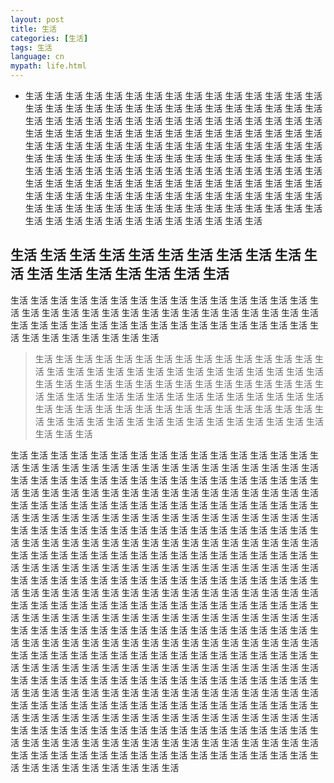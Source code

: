 ```yaml
---
layout: post
title: 生活
categories: [生活]
tags: 生活
language: cn
mypath: life.html
---
```

- 生活 生活 生活 生活 生活 生活 生活 生活 生活 生活 生活 生活 生活 生活 生活 生活 生活 生活 生活 生活 生活 生活 生活 生活 生活 生活 生活 生活 生活 生活 生活 生活 生活 生活 生活 生活 
生活 生活 生活 生活 生活 生活 生活 生活 生活 生活 生活 生活 生活 生活 生活 生活 生活 生活 
生活 生活 生活 生活 生活 生活 生活 生活 生活 生活 生活 生活 生活 生活 生活 生活 生活 生活 
生活 生活 生活 生活 生活 生活 生活 生活 生活 生活 生活 生活 生活 生活 生活 生活 生活 生活 
生活 生活 生活 生活 生活 生活 生活 生活 生活 生活 生活 生活 生活 生活 生活 生活 生活 生活 
生活 生活 生活 生活 生活 生活 生活 生活 生活 生活 生活 生活 生活 生活 生活 生活 生活 生活 
生活 生活 生活 生活 生活 生活 生活 生活 生活 生活 生活 生活 生活 生活 生活 生活 生活 生活 
生活 生活 生活 生活 生活 生活 生活 生活 生活 生活 生活 生活 生活 生活 生活 生活 生活 生活 
## 生活 生活 生活 生活 生活 生活 生活 生活 生活 生活 生活 生活 生活 生活 生活 生活 生活 生活 
生活 生活 生活 生活 生活 生活 生活 生活 生活 生活 生活 生活 生活 生活 生活 生活 生活 生活 生活 生活 生活 生活 生活 生活 生活 生活 生活 生活 生活 生活 生活 生活 生活 生活 生活 生活 
生活 生活 生活 生活 生活 生活 生活 生活 生活 生活 生活 生活 生活 生活 生活 生活 生活 生活 
> 生活 生活 生活 生活 生活 生活 生活 生活 生活 生活 生活 生活 生活 生活 生活 生活 生活 生活 
生活 生活 生活 生活 生活 生活 生活 生活 生活 生活 生活 生活 生活 生活 生活 生活 生活 生活 
生活 生活 生活 生活 生活 生活 生活 生活 生活 生活 生活 生活 生活 生活 生活 生活 生活 生活 
生活 生活 生活 生活 生活 生活 生活 生活 生活 生活 生活 生活 生活 生活 生活 生活 生活 生活 
生活 生活 生活 生活 生活 生活 生活 生活 生活 生活 生活 生活 生活 生活 生活 生活 生活 生活 

生活 生活 生活 生活 生活 生活 生活 生活 生活 生活 生活 生活 生活 生活 生活 生活 生活 生活 
生活 生活 生活 生活 生活 生活 生活 生活 生活 生活 生活 生活 生活 生活 生活 生活 生活 生活 
生活 生活 生活 生活 生活 生活 生活 生活 生活 生活 生活 生活 生活 生活 生活 生活 生活 生活 生活 生活 生活 生活 生活 生活 生活 生活 生活 生活 生活 生活 生活 生活 生活 生活 生活 生活 
生活 生活 生活 生活 生活 生活 生活 生活 生活 生活 生活 生活 生活 生活 生活 生活 生活 生活 
生活 生活 生活 生活 生活 生活 生活 生活 生活 生活 生活 生活 生活 生活 生活 生活 生活 生活 
生活 生活 生活 生活 生活 生活 生活 生活 生活 生活 生活 生活 生活 生活 生活 生活 生活 生活 
生活 生活 生活 生活 生活 生活 生活 生活 生活 生活 生活 生活 生活 生活 生活 生活 生活 生活 
生活 生活 生活 生活 生活 生活 生活 生活 生活 生活 生活 生活 生活 生活 生活 生活 生活 生活 
生活 生活 生活 生活 生活 生活 生活 生活 生活 生活 生活 生活 生活 生活 生活 生活 生活 生活 
生活 生活 生活 生活 生活 生活 生活 生活 生活 生活 生活 生活 生活 生活 生活 生活 生活 生活 
生活 生活 生活 生活 生活 生活 生活 生活 生活 生活 生活 生活 生活 生活 生活 生活 生活 生活 
生活 生活 生活 生活 生活 生活 生活 生活 生活 生活 生活 生活 生活 生活 生活 生活 生活 生活 生活 生活 生活 生活 生活 生活 生活 生活 生活 生活 生活 生活 生活 生活 生活 生活 生活 生活 
生活 生活 生活 生活 生活 生活 生活 生活 生活 生活 生活 生活 生活 生活 生活 生活 生活 生活 
生活 生活 生活 生活 生活 生活 生活 生活 生活 生活 生活 生活 生活 生活 生活 生活 生活 生活 
生活 生活 生活 生活 生活 生活 生活 生活 生活 生活 生活 生活 生活 生活 生活 生活 生活 生活 
生活 生活 生活 生活 生活 生活 生活 生活 生活 生活 生活 生活 生活 生活 生活 生活 生活 生活 
生活 生活 生活 生活 生活 生活 生活 生活 生活 生活 生活 生活 生活 生活 生活 生活 生活 生活 
生活 生活 生活 生活 生活 生活 生活 生活 生活 生活 生活 生活 生活 生活 生活 生活 生活 生活 
生活 生活 生活 生活 生活 生活 生活 生活 生活 生活 生活 生活 生活 生活 生活 生活 生活 生活 
生活 生活 生活 生活 生活 生活 生活 生活 生活 生活 生活 生活 生活 生活 生活 生活 生活 生活 
